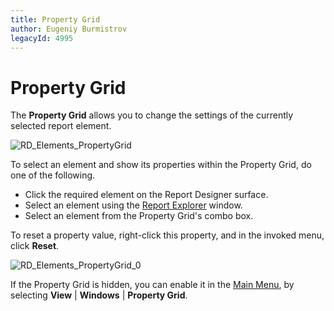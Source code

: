 ```yaml
---
title: Property Grid
author: Eugeniy Burmistrov
legacyId: 4995
---
```

# Property Grid
The **Property Grid** allows you to change the settings of the currently selected report element.

![RD_Elements_PropertyGrid](../../../../../images/img8258.png)

To select an element and show its properties within the Property Grid, do one of the following.
* Click the required element on the Report Designer surface.
* Select an element using the [Report Explorer](report-explorer.md) window.
* Select an element from the Property Grid's combo box.

To reset a property value, right-click this property, and in the invoked menu, click **Reset**.

![RD_Elements_PropertyGrid_0](../../../../../images/img11137.png)

If the Property Grid is hidden, you can enable it in the [Main Menu](main-menu.md), by selecting **View** | **Windows** | **Property Grid**.
